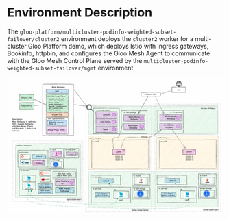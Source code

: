 # Environment Description
The `gloo-platform/multicluster-podinfo-weighted-subset-failover/cluster2` environment deploys the `cluster2` worker for a multi-cluster Gloo Platform demo, which deploys Istio with ingress gateways, Bookinfo, httpbin, and configures the Gloo Mesh Agent to communicate with the Gloo Mesh Control Plane served by the `multicluster-podinfo-weighted-subset-failover/mgmt` environment

![High Level Architecture](../.images/gloo-platform-multicluster-podinfo-weighted-subset-failover-full-arch-1a.png)